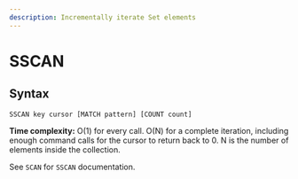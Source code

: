 ```yaml
---
description: Incrementally iterate Set elements
---
```


# SSCAN

## Syntax

    SSCAN key cursor [MATCH pattern] [COUNT count]

**Time complexity:** O(1) for every call. O(N) for a complete iteration, including enough command calls for the cursor to return back to 0. N is the number of elements inside the collection.

See `SCAN` for `SSCAN` documentation.
